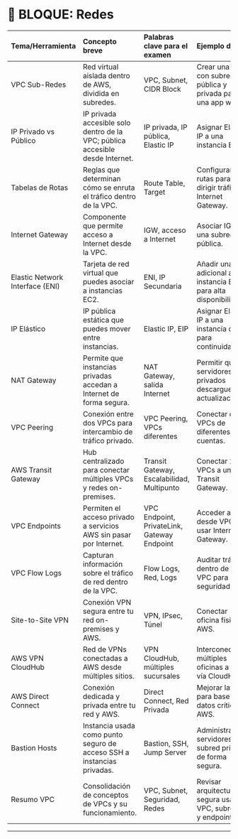# 🔵 BLOQUE: Redes

| Tema/Herramienta | Concepto breve | Palabras clave para el examen | Ejemplo de uso |
|:---|:---|:---|:---|
| VPC Sub-Redes | Red virtual aislada dentro de AWS, dividida en subredes. | VPC, Subnet, CIDR Block | Crear una VPC con subred pública y privada para una app web. |
| IP Privado vs Público | IP privada accesible solo dentro de la VPC; pública accesible desde Internet. | IP privada, IP pública, Elastic IP | Asignar Elastic IP a una instancia EC2. |
| Tabelas de Rotas | Reglas que determinan cómo se enruta el tráfico dentro de la VPC. | Route Table, Target | Configurar rutas para dirigir tráfico a Internet Gateway. |
| Internet Gateway | Componente que permite acceso a Internet desde la VPC. | IGW, acceso a Internet | Asociar IGW a una subred pública. |
| Elastic Network Interface (ENI) | Tarjeta de red virtual que puedes asociar a instancias EC2. | ENI, IP Secundaria | Añadir una ENI adicional a una instancia EC2 para alta disponibilidad. |
| IP Elástico | IP pública estática que puedes mover entre instancias. | Elastic IP, EIP | Asignar Elastic IP a una instancia crítica para continuidad. |
| NAT Gateway | Permite que instancias privadas accedan a Internet de forma segura. | NAT Gateway, salida Internet | Permitir que servidores privados descarguen actualizaciones. |
| VPC Peering | Conexión entre dos VPCs para intercambio de tráfico privado. | VPC Peering, VPCs diferentes | Conectar dos VPCs de diferentes cuentas. |
| AWS Transit Gateway | Hub centralizado para conectar múltiples VPCs y redes on-premises. | Transit Gateway, Escalabilidad, Multipunto | Conectar 10 VPCs a un solo Transit Gateway. |
| VPC Endpoints | Permiten el acceso privado a servicios AWS sin pasar por Internet. | VPC Endpoint, PrivateLink, Gateway Endpoint | Acceder a S3 desde VPC sin usar Internet Gateway. |
| VPC Flow Logs | Capturan información sobre el tráfico de red dentro de la VPC. | Flow Logs, Red, Logs | Auditar tráfico dentro de una VPC para seguridad. |
| Site-to-Site VPN | Conexión VPN segura entre tu red on-premises y AWS. | VPN, IPsec, Túnel | Conectar oficina física a AWS. |
| AWS VPN CloudHub | Red de VPNs conectadas a AWS desde múltiples sitios. | VPN CloudHub, múltiples sucursales | Interconectar múltiples oficinas a AWS vía CloudHub. |
| AWS Direct Connect | Conexión dedicada y privada entre tu red y AWS. | Direct Connect, Red Privada | Mejorar latencia para base de datos crítica en AWS. |
| Bastion Hosts | Instancia usada como punto seguro de acceso SSH a instancias privadas. | Bastion, SSH, Jump Server | Administrar servidores en subred privada de forma segura. |
| Resumo VPC | Consolidación de conceptos de VPCs y su funcionamiento. | VPC, Subnet, Seguridad, Redes | Revisar arquitectura segura usando VPC, subredes y endpoints. |

---
